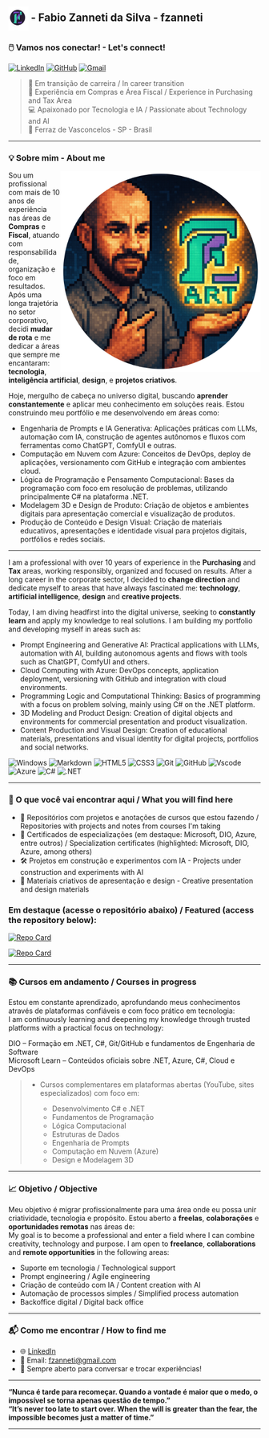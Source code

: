 <h2 align="left"><img src="https://github.com/fzanneti/fzanneti/blob/badbe53dd87f5d8c58abaf6e1c7f99be340f405f/assets/image/mini_logo.png" alt="logo" width="40" align="center"> - Fabio Zanneti da Silva - fzanneti</h2>

### 🖱️ Vamos nos conectar! - Let's connect!

[![LinkedIn](https://img.shields.io/badge/LinkedIn-37ccab?style=for-the-badge&logo=linkedin&logoColor=white)](https://www.linkedin.com/in/fabio-zanneti-da-silva-3bb97a146)
[![GitHub](https://img.shields.io/badge/GitHub-7a49c6?style=for-the-badge&logo=github&logoColor=white)](https://github.com/fzanneti)
[![Gmail](https://img.shields.io/badge/Gmail-261d31?style=for-the-badge&logo=gmail&logoColor=white)](mailto:fzanneti@gmail.com)

> 🎯 Em transição de carreira / In career transition                              <br>
> 💼 Experiência em Compras e Área Fiscal / Experience in Purchasing and Tax Area <br> 
> 💻 Apaixonado por Tecnologia e IA / Passionate about Technology and AI          <br>
> 📍 Ferraz de Vasconcelos - SP - Brasil

---

### 💡 Sobre mim - About me

<img src="https://github.com/fzanneti/fzanneti/blob/1812c882b3f7b150bea1e35a99d2e02feaab7daf/assets/image/01.png" alt="logo" width="400" align="right">

Sou um profissional com mais de 10 anos de experiência nas áreas de **Compras** e **Fiscal**, atuando com responsabilidade, organização e foco em resultados. Após uma longa trajetória no setor corporativo, decidi **mudar de rota** e me dedicar a áreas que sempre me encantaram: **tecnologia**, **inteligência artificial**, **design**, e **projetos criativos**.

Hoje, mergulho de cabeça no universo digital, buscando **aprender constantemente** e aplicar meu conhecimento em soluções reais. Estou construindo meu portfólio e me desenvolvendo em áreas como:

- Engenharia de Prompts e IA Generativa:
Aplicações práticas com LLMs, automação com IA, construção de agentes autônomos e fluxos com ferramentas como ChatGPT, ComfyUI e outras.
- Computação em Nuvem com Azure:
Conceitos de DevOps, deploy de aplicações, versionamento com GitHub e integração com ambientes cloud.
- Lógica de Programação e Pensamento Computacional:
Bases da programação com foco em resolução de problemas, utilizando principalmente C# na plataforma .NET.
- Modelagem 3D e Design de Produto:
Criação de objetos e ambientes digitais para apresentação comercial e visualização de produtos.
- Produção de Conteúdo e Design Visual:
Criação de materiais educativos, apresentações e identidade visual para projetos digitais, portfólios e redes sociais.

---

I am a professional with over 10 years of experience in the **Purchasing** and **Tax** areas, working responsibly, organized and focused on results. After a long career in the corporate sector, I decided to **change direction** and dedicate myself to areas that have always fascinated me: **technology**, **artificial intelligence**, **design** and **creative projects**.

Today, I am diving headfirst into the digital universe, seeking to **constantly learn** and apply my knowledge to real solutions. I am building my portfolio and developing myself in areas such as:

- Prompt Engineering and Generative AI:
Practical applications with LLMs, automation with AI, building autonomous agents and flows with tools such as ChatGPT, ComfyUI and others.
- Cloud Computing with Azure:
DevOps concepts, application deployment, versioning with GitHub and integration with cloud environments.
- Programming Logic and Computational Thinking:
Basics of programming with a focus on problem solving, mainly using C# on the .NET platform.
- 3D Modeling and Product Design:
Creation of digital objects and environments for commercial presentation and product visualization.
- Content Production and Visual Design:
Creation of educational materials, presentations and visual identity for digital projects, portfolios and social networks.

![Windows](https://img.shields.io/badge/Windows-37ccab?style=for-the-badge&logo=windows&logoColor=2CA5E0)
![Markdown](https://img.shields.io/badge/Markdown-7a49c6?style=for-the-badge&logo=markdown)
![HTML5](https://img.shields.io/badge/HTML5-261d31?style=for-the-badge&logo=html5&logoColor=white)
![CSS3](https://img.shields.io/badge/CSS3-37ccab?style=for-the-badge&logo=css3&logoColor=white)
![Git](https://img.shields.io/badge/GIT-7a49c6?style=for-the-badge&logo=git&logoColor=white)
![GitHub](https://img.shields.io/badge/GitHub-261d31?style=for-the-badge&logo=github&logoColor=white)
![Vscode](https://img.shields.io/badge/Vscode-37ccab?style=for-the-badge&logo=visual-studio-code&logoColor=white)
![Azure](https://img.shields.io/badge/Azure-7a49c6?style=for-the-badge&logo=microsoft%20azure&logoColor=blue&labelColor=FFFFFF&link=https%3A%2F%2Fimages.app.goo.gl%2FK7PN1jYJd57x4q7A8)
![C#](https://img.shields.io/badge/C%23-261d31?style=for-the-badge&logo=c-sharp&logoColor=white)
![.NET](https://img.shields.io/badge/.NET-37ccab?style=for-the-badge&logo=.net&logoColor=white)

---

### 🚀 O que você vai encontrar aqui / What you will find here

- 📂 Repositórios com projetos e anotações de cursos que estou fazendo / Repositories with projects and notes from courses I'm taking
- 📄 Certificados de especializações (em destaque: Microsoft, DIO, Azure, entre outros) / Specialization certificates (highlighted: Microsoft, DIO, Azure, among others)
- 🛠️ Projetos em construção e experimentos com IA - Projects under construction and experiments with AI
- 🎨 Materiais criativos de apresentação e design - Creative presentation and design materials

### **Em destaque (acesse o repositório abaixo) / Featured (access the repository below):**

[![Repo Card](https://github-readme-stats.vercel.app/api/pin/?username=fzanneti&repo=cytotron_tech_science&bg_color=261d31&border_color=7a49c6&show_icons=true&icon_color=7a49c6&title_color=37ccab&text_color=FFF)](https://github.com/fzanneti/cytotron_tech_science)

[![Repo Card](https://github-readme-stats.vercel.app/api/pin/?username=fzanneti&repo=wex_e2e_csharp&bg_color=261d31&border_color=7a49c6&show_icons=true&icon_color=7a49c6&title_color=37ccab&text_color=FFF)](https://github.com/fzanneti/wex_e2e_csharp)

---

### 📚 Cursos em andamento / Courses in progress

Estou em constante aprendizado, aprofundando meus conhecimentos através de plataformas confiáveis e com foco prático em tecnologia:     
I am continuously learning and deepening my knowledge through trusted platforms with a practical focus on technology:

DIO – Formação em .NET, C#, Git/GitHub e fundamentos de Engenharia de Software   
Microsoft Learn – Conteúdos oficiais sobre .NET, Azure, C#, Cloud e DevOps

> - Cursos complementares em plataformas abertas (YouTube, sites especializados) com foco em:
>
>    - Desenvolvimento C# e .NET
>    - Fundamentos de Programação
>    - Lógica Computacional
>    - Estruturas de Dados
>    - Engenharia de Prompts
>    - Computação em Nuvem (Azure)
>    - Design e Modelagem 3D 

---

### 📈 Objetivo / Objective

Meu objetivo é migrar profissionalmente para uma área onde eu possa unir criatividade, tecnologia e propósito. Estou aberto a **freelas**, **colaborações** e **oportunidades remotas** nas áreas de:  
My goal is to become a professional and enter a field where I can combine creativity, technology and purpose. I am open to **freelance**, **collaborations** and **remote opportunities** in the following areas:

- Suporte em tecnologia / Technological support  
- Prompt engineering / Agile engineering  
- Criação de conteúdo com IA / Content creation with AI  
- Automação de processos simples / Simplified process automation  
- Backoffice digital / Digital back office

---

### 📬 Como me encontrar / How to find me

- 🌐 [LinkedIn](https://www.linkedin.com/in/fabio-zanneti-da-silva-3bb97a146)
- 📧 Email: fzanneti@gmail.com
- 💬 Sempre aberto para conversar e trocar experiências!

---

**“Nunca é tarde para recomeçar. Quando a vontade é maior que o medo, o impossível se torna apenas questão de tempo.”**   
**“It’s never too late to start over. When the will is greater than the fear, the impossible becomes just a matter of time.”**

---

